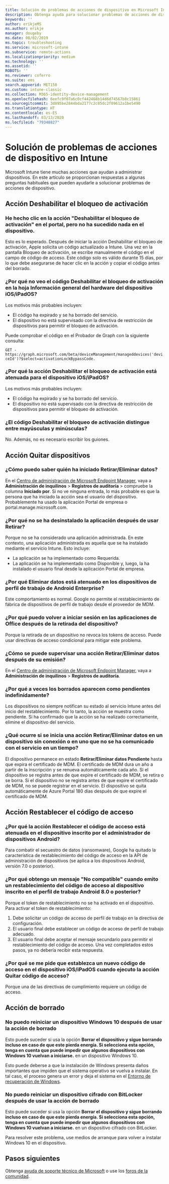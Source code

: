 ```yaml
---
title: Solución de problemas de acciones de dispositivo en Microsoft Intune - Azure | Microsoft Docs
description: Obtenga ayuda para solucionar problemas de acciones de dispositivo.
keywords: ''
author: erikjeMS
ms.author: erikje
manager: dougeby
ms.date: 08/02/2019
ms.topic: troubleshooting
ms.service: microsoft-intune
ms.subservice: remote-actions
ms.localizationpriority: medium
ms.technology: ''
ms.assetid: ''
ROBOTS: ''
ms.reviewer: coferro
ms.suite: ems
search.appverid: MET150
ms.custom: intune-classic
ms.collection: M365-identity-device-management
ms.openlocfilehash: 6eefc9f07a6c0cf442468b14d6d74567b8c15861
ms.sourcegitcommit: 3d895be2844bda2177c2c85dc2f09612a1be5490
ms.translationtype: HT
ms.contentlocale: es-ES
ms.lasthandoff: 03/13/2020
ms.locfileid: "79348827"
---
```

# <a name="troubleshoot-device-actions-in-intune"></a>Solución de problemas de acciones de dispositivo en Intune

Microsoft Intune tiene muchas acciones que ayudan a administrar dispositivos. En este artículo se proporcionan respuestas a algunas preguntas habituales que pueden ayudarle a solucionar problemas de acciones de dispositivo.

## <a name="disable-activation-lock-action"></a>Acción Deshabilitar el bloqueo de activación

### <a name="i-clicked-the-disable-activation-lock-action-in-the-portal-but-nothing-happened-on-the-device"></a>He hecho clic en la acción "Deshabilitar el bloqueo de activación" en el portal, pero no ha sucedido nada en el dispositivo.
Esto es lo esperado. Después de iniciar la acción Deshabilitar el bloqueo de activación, Apple solicita un código actualizado a Intune. Una vez en la pantalla Bloqueo de activación, se escribe manualmente el código en el campo de código de acceso. Este código solo es válido durante 15 días, por lo que debe asegurarse de hacer clic en la acción y copiar el código antes del borrado.

### <a name="why-dont-i-see-the-disable-activation-lock-code-in-the-hardware-overview-blade-of-my-iosipados-device"></a>¿Por qué no veo el código Deshabilitar el bloqueo de activación en la hoja Información general del hardware del dispositivo iOS/iPadOS?
Los motivos más probables incluyen:
- El código ha expirado y se ha borrado del servicio.
- El dispositivo no está supervisado con la directiva de restricción de dispositivos para permitir el bloqueo de activación.

Puede comprobar el código en el Probador de Graph con la siguiente consulta:

```GET - https://graph.microsoft.com/beta/deviceManagement/manageddevices('deviceId')?$select=activationLockBypassCode.```

### <a name="why-is-the-disable-activation-lock-action-greyed-out-for-my-iosipados-device"></a>¿Por qué la acción Deshabilitar el bloqueo de activación está atenuada para el dispositivo iOS/iPadOS?
Los motivos más probables incluyen: 
- El código ha expirado y se ha borrado del servicio.
- El dispositivo no está supervisado con la directiva de restricción de dispositivos para permitir el bloqueo de activación.

### <a name="is-the-disable-activation-lock-code-case-sensitive"></a>¿El código Deshabilitar el bloqueo de activación distingue entre mayúsculas y minúsculas?
No. Además, no es necesario escribir los guiones.

## <a name="remove-devices-action"></a>Acción Quitar dispositivos

### <a name="how-do-i-tell-who-started-a-retirewipe"></a>¿Cómo puedo saber quién ha iniciado Retirar/Eliminar datos?
En el [Centro de administración de Microsoft Endpoint Manager](https://go.microsoft.com/fwlink/?linkid=2109431), vaya a **Administración de inquilinos** > **Registros de auditoría** &gt; compruebe la columna **Iniciado por**.
Si no ve ninguna entrada, lo más probable es que la persona que ha iniciado la acción sea el usuario del dispositivo. Probablemente ha usado la aplicación Portal de empresa o portal.manage.microsoft.com.

### <a name="why-wasnt-my-application-uninstalled-after-using-retire"></a>¿Por qué no se ha desinstalado la aplicación después de usar Retirar?
Porque no se ha considerado una aplicación administrada. En este contexto, una aplicación administrada es aquella que se ha instalado mediante el servicio Intune. Esto incluye:
- La aplicación se ha implementado como Requerida.
- La aplicación se ha implementado como Disponible y, luego, la ha instalado el usuario final desde la aplicación Portal de empresa.

### <a name="why-is-wipe-grayed-out-for-android-enterprise-work-profile-devices"></a>¿Por qué Eliminar datos está atenuado en los dispositivos de perfil de trabajo de Android Enterprise?
Este comportamiento es normal. Google no permite el restablecimiento de fábrica de dispositivos de perfil de trabajo desde el proveedor de MDM.

### <a name="why-can-i-sign-back-into-my-office-apps-after-my-device-was-retired"></a>¿Por qué puedo volver a iniciar sesión en las aplicaciones de Office después de la retirada del dispositivo?
Porque la retirada de un dispositivo no revoca los tokens de acceso. Puede usar directivas de acceso condicional para mitigar este problema.

### <a name="how-can-i-monitor-a-retirewipe-action-after-it-was-issued"></a>¿Cómo se puede supervisar una acción Retirar/Eliminar datos después de su emisión?
En el [Centro de administración de Microsoft Endpoint Manager](https://go.microsoft.com/fwlink/?linkid=2109431), vaya a **Administración de inquilinos** > **Registros de auditoría**.

### <a name="why-do-wipes-sometimes-show-as-pending-indefinitely"></a>¿Por qué a veces los borrados aparecen como pendientes indefinidamente?
Los dispositivos no siempre notifican su estado al servicio Intune antes del inicio del restablecimiento. Por lo tanto, la acción se muestra como pendiente. Si ha confirmado que la acción se ha realizado correctamente, elimine el dispositivo del servicio.

### <a name="what-happens-if-i-start-a-retirewipe-on-an-offline-device-or-a-device-that-hasnt-communicated-with-the-service-in-a-while"></a>¿Qué ocurre si se inicia una acción Retirar/Eliminar datos en un dispositivo sin conexión o en uno que no se ha comunicado con el servicio en un tiempo?
El dispositivo permanece en estado **Retirar/Eliminar datos Pendiente** hasta que expira el certificado de MDM. El certificado de MDM dura un año a partir de la inscripción y se renueva automáticamente cada año. Si el dispositivo se registra antes de que expire el certificado de MDM, se retira o se borra. Si el dispositivo no se registra antes de que expire el certificado de MDM, no se puede registrar en el servicio. El dispositivo se quita automáticamente de Azure Portal 180 días después de que expire el certificado de MDM.


## <a name="reset-passcode-action"></a>Acción Restablecer el código de acceso

### <a name="why-is-the-reset-passcode-action-greyed-out-on-my-android-device-admin-enrolled-device"></a>¿Por qué la acción Restablecer el código de acceso está atenuada en el dispositivo inscrito por el administrador de dispositivos Android?
Para combatir el secuestro de datos (ransomware), Google ha quitado la característica de restablecimiento del código de acceso en la API de administración de dispositivos (se aplica a los dispositivos Android, versión 7.0 o posterior).

### <a name="why-do-i-get-a-not-supported-message-when-i-issue-a-passcode-reset-to-my-android-80-or-later-work-profile-enrolled-device"></a>¿Por qué obtengo un mensaje "No compatible" cuando emito un restablecimiento del código de acceso al dispositivo inscrito en el perfil de trabajo Android 8.0 o posterior?
Porque el token de restablecimiento no se ha activado en el dispositivo. Para activar el token de restablecimiento:
1. Debe solicitar un código de acceso de perfil de trabajo en la directiva de configuración.
2. El usuario final debe establecer un código de acceso de perfil de trabajo adecuado.
3. El usuario final debe aceptar el mensaje secundario para permitir el restablecimiento del código de acceso.
Una vez completados estos pasos, ya no debería recibir esta respuesta.

### <a name="why-am-i-prompted-to-set-a-new-passcode-on-my-iosipados-device-when-i-issue-the-remove-passcode-action"></a>¿Por qué se me pide que establezca un nuevo código de acceso en el dispositivo iOS/iPadOS cuando ejecuto la acción Quitar código de acceso?
Porque una de las directivas de cumplimiento requiere un código de acceso.


## <a name="wipe-action"></a>Acción de borrado

### <a name="i-cant-restart-a-windows-10-device-after-using-the-wipe-action"></a>No puedo reiniciar un dispositivo Windows 10 después de usar la acción de borrado
Esto puede suceder si usa la opción **Borrar el dispositivo y sigue borrando incluso en caso de que este pierda energía. Si selecciona esta opción, tenga en cuenta que puede impedir que algunos dispositivos con Windows 10 vuelvan a iniciarse.** en un dispositivo Windows 10.

Esto puede deberse a que la instalación de Windows presenta daños importantes que impiden que el sistema operativo se vuelva a instalar. En tal caso, el proceso genera un error y deja el sistema en el [Entorno de recuperación de Windows]( https://docs.microsoft.com/windows-hardware/manufacture/desktop/windows-recovery-environment--windows-re--technical-reference).

### <a name="i-cant-restart-a-bitlocker-encrypted-device-after-using-the-wipe-action"></a>No puedo reiniciar un dispositivo cifrado con BitLocker después de usar la acción de borrado
Esto puede suceder si usa la opción **Borrar el dispositivo y sigue borrando incluso en caso de que este pierda energía. Si selecciona esta opción, tenga en cuenta que puede impedir que algunos dispositivos con Windows 10 vuelvan a iniciarse.** en un dispositivo cifrado con BitLocker.

Para resolver este problema, use medios de arranque para volver a instalar Windows 10 en el dispositivo.


## <a name="next-steps"></a>Pasos siguientes

Obtenga [ayuda de soporte técnico de Microsoft](../fundamentals/get-support.md) o use los [foros de la comunidad](https://social.technet.microsoft.com/Forums/en-US/home?category=microsoftintune).
